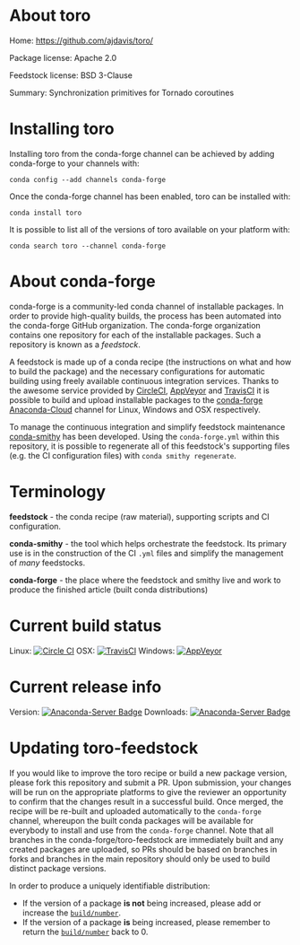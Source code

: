 About toro
==========

Home: https://github.com/ajdavis/toro/

Package license: Apache 2.0

Feedstock license: BSD 3-Clause

Summary: Synchronization primitives for Tornado coroutines



Installing toro
===============

Installing toro from the conda-forge channel can be achieved by adding conda-forge to your channels with:

```
conda config --add channels conda-forge
```

Once the conda-forge channel has been enabled, toro can be installed with:

```
conda install toro
```

It is possible to list all of the versions of toro available on your platform with:

```
conda search toro --channel conda-forge
```


About conda-forge
=================

conda-forge is a community-led conda channel of installable packages.
In order to provide high-quality builds, the process has been automated into the
conda-forge GitHub organization. The conda-forge organization contains one repository
for each of the installable packages. Such a repository is known as a *feedstock*.

A feedstock is made up of a conda recipe (the instructions on what and how to build
the package) and the necessary configurations for automatic building using freely
available continuous integration services. Thanks to the awesome service provided by
[CircleCI](https://circleci.com/), [AppVeyor](http://www.appveyor.com/)
and [TravisCI](https://travis-ci.org/) it is possible to build and upload installable
packages to the [conda-forge](https://anaconda.org/conda-forge)
[Anaconda-Cloud](http://docs.anaconda.org/) channel for Linux, Windows and OSX respectively.

To manage the continuous integration and simplify feedstock maintenance
[conda-smithy](http://github.com/conda-forge/conda-smithy) has been developed.
Using the ``conda-forge.yml`` within this repository, it is possible to regenerate all of
this feedstock's supporting files (e.g. the CI configuration files) with ``conda smithy regenerate``.


Terminology
===========

**feedstock** - the conda recipe (raw material), supporting scripts and CI configuration.

**conda-smithy** - the tool which helps orchestrate the feedstock.
                   Its primary use is in the construction of the CI ``.yml`` files
                   and simplify the management of *many* feedstocks.

**conda-forge** - the place where the feedstock and smithy live and work to
                  produce the finished article (built conda distributions)

Current build status
====================

Linux: [![Circle CI](https://circleci.com/gh/conda-forge/toro-feedstock.svg?style=shield)](https://circleci.com/gh/conda-forge/toro-feedstock)
OSX: [![TravisCI](https://travis-ci.org/conda-forge/toro-feedstock.svg?branch=master)](https://travis-ci.org/conda-forge/toro-feedstock)
Windows: [![AppVeyor](https://ci.appveyor.com/api/projects/status/github/conda-forge/toro-feedstock?svg=True)](https://ci.appveyor.com/project/conda-forge/toro-feedstock/branch/master)

Current release info
====================
Version: [![Anaconda-Server Badge](https://anaconda.org/conda-forge/toro/badges/version.svg)](https://anaconda.org/conda-forge/toro)
Downloads: [![Anaconda-Server Badge](https://anaconda.org/conda-forge/toro/badges/downloads.svg)](https://anaconda.org/conda-forge/toro)


Updating toro-feedstock
=======================

If you would like to improve the toro recipe or build a new
package version, please fork this repository and submit a PR. Upon submission,
your changes will be run on the appropriate platforms to give the reviewer an
opportunity to confirm that the changes result in a successful build. Once
merged, the recipe will be re-built and uploaded automatically to the
`conda-forge` channel, whereupon the built conda packages will be available for
everybody to install and use from the `conda-forge` channel.
Note that all branches in the conda-forge/toro-feedstock are
immediately built and any created packages are uploaded, so PRs should be based
on branches in forks and branches in the main repository should only be used to
build distinct package versions.

In order to produce a uniquely identifiable distribution:
 * If the version of a package **is not** being increased, please add or increase
   the [``build/number``](http://conda.pydata.org/docs/building/meta-yaml.html#build-number-and-string).
 * If the version of a package **is** being increased, please remember to return
   the [``build/number``](http://conda.pydata.org/docs/building/meta-yaml.html#build-number-and-string)
   back to 0.
